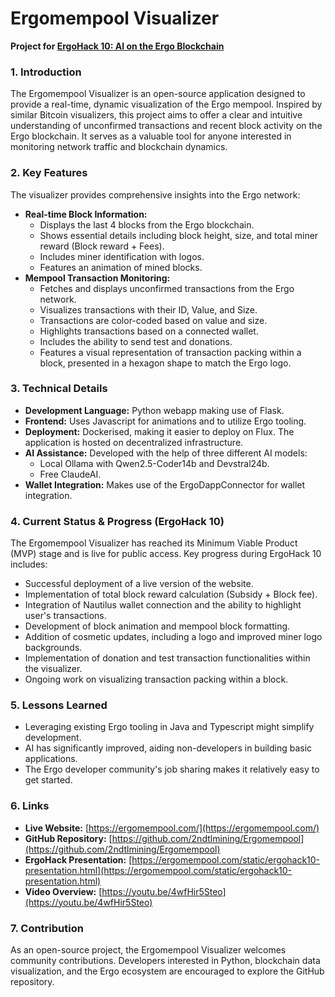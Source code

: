 # Ergomempool Visualizer

**Project for [ErgoHack 10: AI on the Ergo Blockchain](https://www.google.com/search?q=ergohack.md)**

### 1\. Introduction

The Ergomempool Visualizer is an open-source application designed to provide a real-time, dynamic visualization of the Ergo mempool. Inspired by similar Bitcoin visualizers, this project aims to offer a clear and intuitive understanding of unconfirmed transactions and recent block activity on the Ergo blockchain. It serves as a valuable tool for anyone interested in monitoring network traffic and blockchain dynamics.

### 2\. Key Features

The visualizer provides comprehensive insights into the Ergo network:

* **Real-time Block Information:**
  * Displays the last 4 blocks from the Ergo blockchain.
  * Shows essential details including block height, size, and total miner reward (Block reward + Fees).
  * Includes miner identification with logos.
  * Features an animation of mined blocks.
* **Mempool Transaction Monitoring:**
  * Fetches and displays unconfirmed transactions from the Ergo network.
  * Visualizes transactions with their ID, Value, and Size.
  * Transactions are color-coded based on value and size.
  * Highlights transactions based on a connected wallet.
  * Includes the ability to send test and donations.
  * Features a visual representation of transaction packing within a block, presented in a hexagon shape to match the Ergo logo.

### 3\. Technical Details

* **Development Language:** Python webapp making use of Flask.
* **Frontend:** Uses Javascript for animations and to utilize Ergo tooling.
* **Deployment:** Dockerised, making it easier to deploy on Flux. The application is hosted on decentralized infrastructure.
* **AI Assistance:** Developed with the help of three different AI models:
  * Local Ollama with Qwen2.5-Coder14b and Devstral24b.
  * Free ClaudeAI.
* **Wallet Integration:** Makes use of the ErgoDappConnector for wallet integration.

### 4\. Current Status & Progress (ErgoHack 10)

The Ergomempool Visualizer has reached its Minimum Viable Product (MVP) stage and is live for public access. Key progress during ErgoHack 10 includes:

* Successful deployment of a live version of the website.
* Implementation of total block reward calculation (Subsidy + Block fee).
* Integration of Nautilus wallet connection and the ability to highlight user's transactions.
* Development of block animation and mempool block formatting.
* Addition of cosmetic updates, including a logo and improved miner logo backgrounds.
* Implementation of donation and test transaction functionalities within the visualizer.
* Ongoing work on visualizing transaction packing within a block.

### 5\. Lessons Learned

* Leveraging existing Ergo tooling in Java and Typescript might simplify development.
* AI has significantly improved, aiding non-developers in building basic applications.
* The Ergo developer community's job sharing makes it relatively easy to get started.

### 6\. Links

* **Live Website:** [https://ergomempool.com/](https://ergomempool.com/)
* **GitHub Repository:** [https://github.com/2ndtlmining/Ergomempool](https://github.com/2ndtlmining/Ergomempool)
* **ErgoHack Presentation:** [https://ergomempool.com/static/ergohack10-presentation.html](https://ergomempool.com/static/ergohack10-presentation.html)
* **Video Overview:** [https://youtu.be/4wfHir5Steo](https://youtu.be/4wfHir5Steo)

### 7\. Contribution

As an open-source project, the Ergomempool Visualizer welcomes community contributions. Developers interested in Python, blockchain data visualization, and the Ergo ecosystem are encouraged to explore the GitHub repository.
